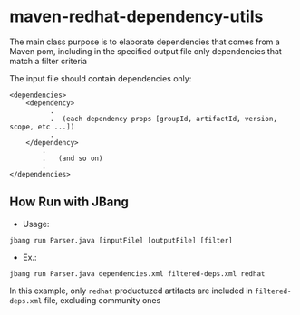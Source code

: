 # maven-redhat-dependency-utils

The main class purpose is to elaborate dependencies that comes from a Maven pom, including in the specified output file only dependencies that match a filter criteria

The input file should contain dependencies only:

```asciidoc
<dependencies>
    <dependency>
          .
          .  (each dependency props [groupId, artifactId, version, scope, etc ...])
          .
    </dependency>
        .
        .   (and so on)
        .
</dependencies>
```

## How Run with JBang

* Usage:

`jbang run Parser.java [inputFile] [outputFile] [filter]`

* Ex.:

`jbang run Parser.java dependencies.xml filtered-deps.xml redhat`

In this example, only `redhat` productuzed artifacts are included in `filtered-deps.xml` file, excluding community ones


